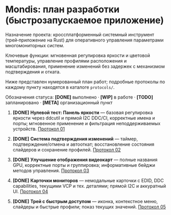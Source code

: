 # Mondis: план разработки (быстрозапускаемое приложение)

Назначение проекта: кроссплатформенный системный инструмент (трей‑приложение на Rust) для оперативного управления параметрами многомониторных систем.

Ключевые функции: мгновенная регулировка яркости и цветовой температуры, управление профилями расположения и масштабирования, применение изменений без задержек с механизмом подтверждения и отката.

Ниже представлен нумерованный план работ; подробные протоколы по каждому пункту находятся в каталоге `protocols/`.

Обозначения статуса: **[DONE]** выполнено · **[WIP]** в работе · **[TODO]** запланировано · **[META]** организационный пункт

1) **[DONE]** **Нулевой тест: Панель яркости** — базовая регулировка яркости через ddcutil и прямой I2C DDC/CI, корректные имена и порты; мгновенное применение и фильтрация неподдерживаемых устройств. [Протокол 01](protocols/01-nulevoy-test-brightness.md)

2) **[DONE]** **Система подтверждения изменений** — таймер, подтверждение/отмена и автооткат; восстановление состояния слайдеров и сохранение профилей. [Протокол 02](protocols/02-change-confirmation.md)

3) **[DONE]** **Улучшение отображения видеокарт** — полные названия GPU, корректные порты и группировка; информативные бейджи методов управления. [Протокол 03](protocols/03-gpu-display-improvements.md)

4) **[DONE]** **Карточки мониторов** — немодальные карточки с EDID, DDC capabilities, текущими VCP и тех. деталями; прямой I2C и аккуратный UI. [Протокол 04](protocols/04-monitor-details-cards.md)

5) **[DONE]** **Трей с быстрым доступом** — иконка, контекстное меню, слайдеры и быстрые профили; показ текущих значений. [Протокол 05](protocols/05-tray-quick-access.md)
